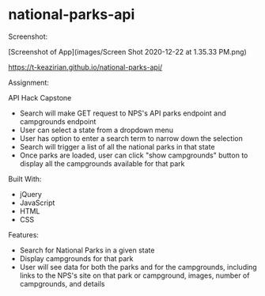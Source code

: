 # national-parks-api

Screenshot:

[Screenshot of App](images/Screen Shot 2020-12-22 at 1.35.33 PM.png)

https://t-keazirian.github.io/national-parks-api/

Assignment:

API Hack Capstone

- Search will make GET request to NPS's API parks endpoint and campgrounds endpoint
- User can select a state from a dropdown menu
- User has option to enter a search term to narrow down the selection
- Search will trigger a list of all the national parks in that state
- Once parks are loaded, user can click "show campgrounds" button to display all the campgrounds available for that park

Built With:
- jQuery
- JavaScript
- HTML
- CSS

Features:
- Search for National Parks in a given state
- Display campgrounds for that park
- User will see data for both the parks and for the campgrounds, including links to the NPS's site on that park or campground, images, number of campgrounds, and details

